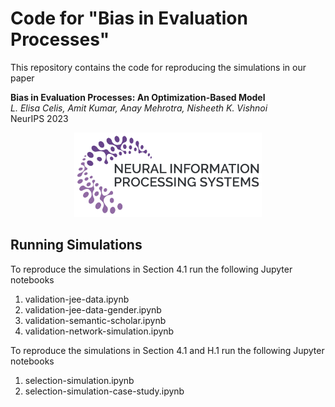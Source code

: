 # Code for "Bias in Evaluation Processes"

This repository contains the code for reproducing the simulations in our paper

**Bias in Evaluation Processes: An Optimization-Based Model**<br>
*L. Elisa Celis, Amit Kumar, Anay Mehrotra, Nisheeth K. Vishnoi*<br>
NeurIPS 2023

<p align="center">
  <img src="NeurIPS-logo.png" alt="NeurIPS23 Logo" width="300"/>
</p>

## Running Simulations

To reproduce the simulations in Section 4.1 run the following Jupyter notebooks
1. validation-jee-data.ipynb
2. validation-jee-data-gender.ipynb
3. validation-semantic-scholar.ipynb
4. validation-network-simulation.ipynb

To reproduce the simulations in Section 4.1 and H.1 run the following Jupyter notebooks
1. selection-simulation.ipynb
2. selection-simulation-case-study.ipynb


